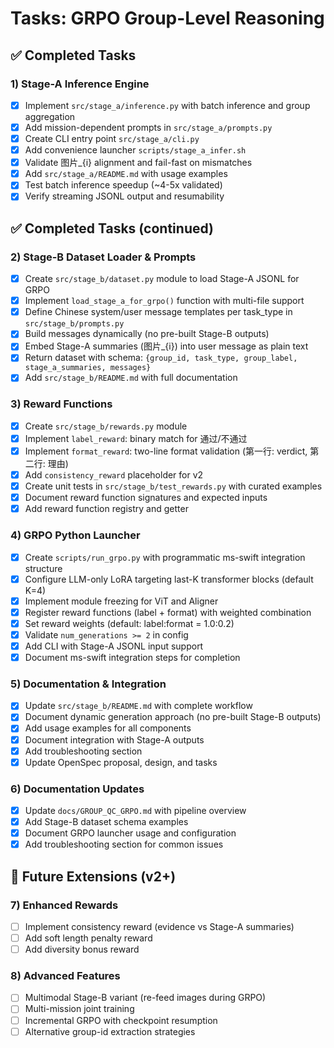# Tasks: GRPO Group-Level Reasoning

## ✅ Completed Tasks

### 1) Stage-A Inference Engine
- [x] Implement `src/stage_a/inference.py` with batch inference and group aggregation
- [x] Add mission-dependent prompts in `src/stage_a/prompts.py`
- [x] Create CLI entry point `src/stage_a/cli.py`
- [x] Add convenience launcher `scripts/stage_a_infer.sh`
- [x] Validate 图片_{i} alignment and fail-fast on mismatches
- [x] Add `src/stage_a/README.md` with usage examples
- [x] Test batch inference speedup (~4-5x validated)
- [x] Verify streaming JSONL output and resumability

## ✅ Completed Tasks (continued)

### 2) Stage-B Dataset Loader & Prompts
- [x] Create `src/stage_b/dataset.py` module to load Stage-A JSONL for GRPO
- [x] Implement `load_stage_a_for_grpo()` function with multi-file support
- [x] Define Chinese system/user message templates per task_type in `src/stage_b/prompts.py`
- [x] Build messages dynamically (no pre-built Stage-B outputs)
- [x] Embed Stage-A summaries (图片_{i}) into user message as plain text
- [x] Return dataset with schema: `{group_id, task_type, group_label, stage_a_summaries, messages}`
- [x] Add `src/stage_b/README.md` with full documentation

### 3) Reward Functions
- [x] Create `src/stage_b/rewards.py` module
- [x] Implement `label_reward`: binary match for 通过/不通过
- [x] Implement `format_reward`: two-line format validation (第一行: verdict, 第二行: 理由)
- [x] Add `consistency_reward` placeholder for v2
- [x] Create unit tests in `src/stage_b/test_rewards.py` with curated examples
- [x] Document reward function signatures and expected inputs
- [x] Add reward function registry and getter

### 4) GRPO Python Launcher
- [x] Create `scripts/run_grpo.py` with programmatic ms-swift integration structure
- [x] Configure LLM-only LoRA targeting last-K transformer blocks (default K=4)
- [x] Implement module freezing for ViT and Aligner
- [x] Register reward functions (label + format) with weighted combination
- [x] Set reward weights (default: label:format = 1.0:0.2)
- [x] Validate `num_generations >= 2` in config
- [x] Add CLI with Stage-A JSONL input support
- [x] Document ms-swift integration steps for completion

### 5) Documentation & Integration
- [x] Update `src/stage_b/README.md` with complete workflow
- [x] Document dynamic generation approach (no pre-built Stage-B outputs)
- [x] Add usage examples for all components
- [x] Document integration with Stage-A outputs
- [x] Add troubleshooting section
- [x] Update OpenSpec proposal, design, and tasks

### 6) Documentation Updates
- [x] Update `docs/GROUP_QC_GRPO.md` with pipeline overview
- [x] Add Stage-B dataset schema examples
- [x] Document GRPO launcher usage and configuration
- [x] Add troubleshooting section for common issues

## 🔮 Future Extensions (v2+)

### 7) Enhanced Rewards
- [ ] Implement consistency reward (evidence vs Stage-A summaries)
- [ ] Add soft length penalty reward
- [ ] Add diversity bonus reward

### 8) Advanced Features
- [ ] Multimodal Stage-B variant (re-feed images during GRPO)
- [ ] Multi-mission joint training
- [ ] Incremental GRPO with checkpoint resumption
- [ ] Alternative group-id extraction strategies
